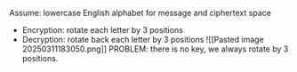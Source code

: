 Assume: lowercase English alphabet for message and ciphertext space 
* Encryption: rotate each letter by 3 positions 
* Decryption: rotate back each letter by 3 positions
![[Pasted image 20250311183050.png]]
PROBLEM: there is no key, we always rotate by 3 positions.